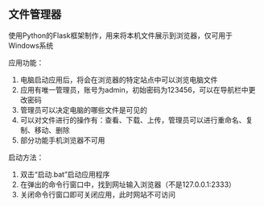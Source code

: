 ## 文件管理器

使用Python的Flask框架制作，用来将本机文件展示到浏览器，仅可用于Windows系统

应用功能：

1. 电脑启动应用后，将会在浏览器的特定站点中可以浏览电脑文件
2. 应用有唯一管理员，账号为admin，初始密码为123456，可以在导航栏中更改密码
3. 管理员可以决定电脑的哪些文件是可见的
4. 可以对文件进行的操作有：查看、下载、上传，管理员可以进行重命名、复制、移动、删除
5. 部分功能手机浏览器不可用

启动方法：

1. 双击“启动.bat”启动应用程序
2. 在弹出的命令行窗口中，找到网址输入浏览器（不是127.0.0.1:2333）
3. 关闭命令行窗口即可关闭应用，此时网站不可访问
